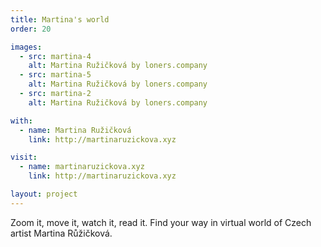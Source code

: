 ```yaml
---
title: Martina's world
order: 20

images:
  - src: martina-4
    alt: Martina Ružičková by loners.company
  - src: martina-5
    alt: Martina Ružičková by loners.company
  - src: martina-2
    alt: Martina Ružičková by loners.company

with:
  - name: Martina Ružičková
    link: http://martinaruzickova.xyz

visit:
  - name: martinaruzickova.xyz
    link: http://martinaruzickova.xyz

layout: project
---
```

Zoom&nbsp;it, move&nbsp;it, watch&nbsp;it, read&nbsp;it. Find your way in virtual world of Czech artist Martina Růžičková.

